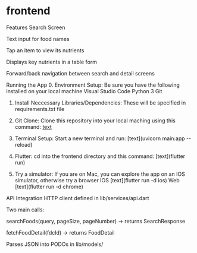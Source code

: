 # frontend

Features
Search Screen

Text input for food names

Tap an item to view its nutrients

Displays key nutrients in a table form

Forward/back navigation between search and detail screens


Running the App 
0. Environment Setup: Be sure you have the following installed on your local machine
Visual Studio Code
Python 3
Git

1. Install Neccessary Libraries/Dependencies: These will be specified in requirements.txt file

2. Git Clone: Clone this repository into your local maching using this command:
[text](https://github.com/anishkompella/USDA-FoodData-App.git)

3. Terminal Setup: Start a new terminal and run:
[text](uvicorn main:app --reload)

4. Flutter: cd into the frontend directory and this command:
[text](flutter run)

5. Try a simulator: If you are on Mac, you can explore the app on an IOS simulator, otherwise try a browser
IOS
[text](flutter run -d ios)
Web 
[text](flutter run -d chrome)


API Integration
HTTP client defined in lib/services/api.dart

Two main calls:

searchFoods(query, pageSize, pageNumber) → returns SearchResponse

fetchFoodDetail(fdcId) → returns FoodDetail

Parses JSON into PODOs in lib/models/

